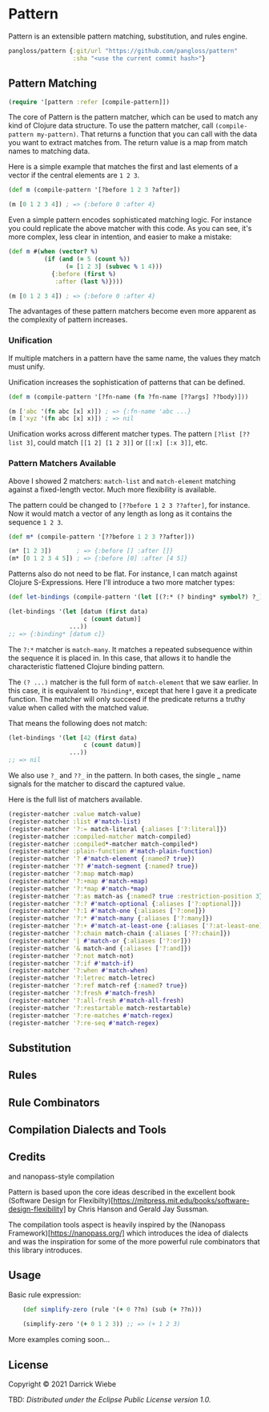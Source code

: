 # Pattern

Pattern is an extensible pattern matching, substitution, and rules engine.

``` clojure
pangloss/pattern {:git/url "https://github.com/pangloss/pattern"
                  :sha "<use the current commit hash>"}
```

## Pattern Matching

``` clojure
(require '[pattern :refer [compile-pattern]])
```

The core of Pattern is the pattern matcher, which can be used to match any kind of Clojure data structure.
To use the pattern matcher, call `(compile-pattern my-pattern)`. 
That returns a function that you can call with the data you want to extract matches from. 
The return value is a map from match names to matching data.

Here is a simple example that matches the first and last elements of a vector if the central elements are `1 2 3`.

``` clojure
(def m (compile-pattern '[?before 1 2 3 ?after])

(m [0 1 2 3 4]) ; => {:before 0 :after 4}
```

Even a simple pattern encodes sophisticated matching logic.
For instance you could replicate the above matcher with this code. 
As you can see, it's more complex, less clear in intention, and easier to make a mistake:

``` clojure
(def m #(when (vector? %)
          (if (and (= 5 (count %))
                (= [1 2 3] (subvec % 1 4)))
            {:before (first %)
             :after (last %)})))

(m [0 1 2 3 4]) ; => {:before 0 :after 4}
```

The advantages of these pattern matchers become even more apparent as the complexity of pattern increases.

### Unification

If multiple matchers in a pattern have the same name, the values they match must unify.

Unification increases the sophistication of patterns that can be defined.

``` clojure
(def m (compile-pattern '[?fn-name (fn ?fn-name [??args] ??body)]))

(m ['abc '(fn abc [x] x)]) ; => {:fn-name 'abc ...}
(m ['xyz '(fn abc [x] x)]) ; => nil
```

Unification works across different matcher types.
The pattern `[?list [??list 3]`, could match `[[1 2] [1 2 3]]` or `[[:x] [:x 3]]`, etc. 


### Pattern Matchers Available

Above I showed 2 matchers: `match-list` and `match-element` matching against a fixed-length vector. 
Much more flexibility is available.

The pattern could be changed to `[??before 1 2 3 ??after]`, for instance.
Now it would match a vector of any length as long as it contains the sequence `1 2 3`.

``` clojure
(def m* (compile-pattern '[??before 1 2 3 ??after]))

(m* [1 2 3])       ; => {:before [] :after []}
(m* [0 1 2 3 4 5]) ; => {:before [0] :after [4 5]}
```

Patterns also do not need to be flat.
For instance, I can match against Clojure S-Expressions. 
Here I'll introduce a two more matcher types:

``` clojure
(def let-bindings (compile-pattern '(let [(?:* (? binding* symbol?) ?_)] ??_)))

(let-bindings '(let [datum (first data)
                     c (count datum)]
                 ...))
;; => {:binding* [datum c]}
```

The `?:*` matcher is `match-many`.
It matches a repeated subsequence within the sequence it is placed in.
In this case, that allows it to handle the characteristic flattened Clojure binding pattern.

The `(? ...)` matcher is the full form of `match-element` that we saw earlier. 
In this case, it is equivalent to `?binding*`, except that here I gave it a predicate function.
The matcher will only succeed if the predicate returns a truthy value when called with the matched value.

That means the following does not match:

``` clojure
(let-bindings '(let [42 (first data)
                     c (count datum)]
                 ...))
;; => nil
```

We also use `?_` and `??_` in the pattern. In both cases, the single _ name signals for the matcher to
discard the captured value.


Here is the full list of matchers available.

``` clojure
(register-matcher :value match-value)
(register-matcher :list #'match-list)
(register-matcher '?:= match-literal {:aliases ['?:literal]})
(register-matcher :compiled-matcher match-compiled)
(register-matcher :compiled*-matcher match-compiled*)
(register-matcher :plain-function #'match-plain-function)
(register-matcher '? #'match-element {:named? true})
(register-matcher '?? #'match-segment {:named? true})
(register-matcher '?:map match-map)
(register-matcher '?:+map #'match-+map)
(register-matcher '?:*map #'match-*map)
(register-matcher '?:as match-as {:named? true :restriction-position 3})
(register-matcher '?:? #'match-optional {:aliases ['?:optional]})
(register-matcher '?:1 #'match-one {:aliases ['?:one]})
(register-matcher '?:* #'match-many {:aliases ['?:many]})
(register-matcher '?:+ #'match-at-least-one {:aliases ['?:at-least-one]})
(register-matcher '?:chain match-chain {:aliases ['??:chain]})
(register-matcher '| #'match-or {:aliases ['?:or]})
(register-matcher '& match-and {:aliases ['?:and]})
(register-matcher '?:not match-not)
(register-matcher '?:if #'match-if)
(register-matcher '?:when #'match-when)
(register-matcher '?:letrec match-letrec)
(register-matcher '?:ref match-ref {:named? true})
(register-matcher '?:fresh #'match-fresh)
(register-matcher '?:all-fresh #'match-all-fresh)
(register-matcher '?:restartable match-restartable)
(register-matcher '?:re-matches #'match-regex)
(register-matcher '?:re-seq #'match-regex)

```

## Substitution

## Rules

## Rule Combinators

## Compilation Dialects and Tools


## Credits

and nanopass-style compilation

Pattern is based upon the core ideas described in the excellent book (Software Design for Flexibilty)[https://mitpress.mit.edu/books/software-design-flexibility] by Chris Hanson and Gerald Jay Sussman.

The compilation tools aspect is heavily inspired by the (Nanopass Framework)[https://nanopass.org/] which introduces the idea of dialects and was the inspiration for some of the more powerful rule combinators that this library introduces.

## Usage

Basic rule expression:

``` clojure
    (def simplify-zero (rule '(+ 0 ??n) (sub (+ ??n)))
    
    (simplify-zero '(+ 0 1 2 3)) ;; => (+ 1 2 3)
```

More examples coming soon...

## License

Copyright © 2021 Darrick Wiebe

TBD:
_Distributed under the Eclipse Public License version 1.0._
